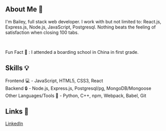 ## About Me :bust_in_silhouette:
I'm Bailey, full stack web developer. I work with but not limited to: React.js, Express.js, Node.js, JavaScript, Postgresql. Nothing beats the feeling of satisfaction when closing 100 tabs.

<br/>

Fun Fact :school_satchel: : I attended a boarding school in China in first grade.

## Skills :bulb:
Frontend :computer: - JavaScript, HTML5, CSS3, React
<br/>
Backend :lock: - Node.js, Express.js, Postgresql/pg, MongoDB/Mongoose
<br/>
Other Languages/Tools :wrench: - Python, C++, npm, Webpack, Babel, Git

## Links :link:
[LinkedIn](https://www.linkedin.com/in/bailey-yu/)
